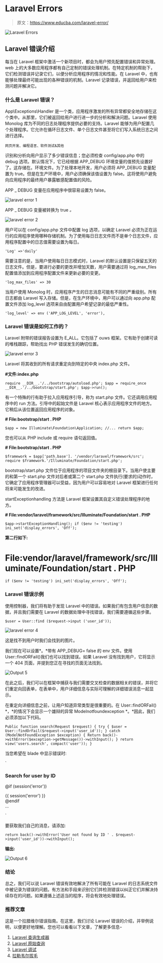 # Laravel Errors

> 原文：<https://www.educba.com/laravel-error/>

![Laravel Errors](img/e83fa7f14152f275c967726af849464a.png)



## Laravel 错误介绍

每当在 Laravel 框架中激活一个新项目时，都会为用户预先配置错误和异常处理。web 上的大多数应用程序都有自己定制的错误处理机制。在特定机制的帮助下，它们检测错误并记录它们，以便分析应用程序的情况和性能。在 Laravel 中，也有能够处理最终可能出现的各种错误的机制。Laravel 记录错误，并返回给用户来检测问题并解决它。

### 什么是 Laravel 错误？

App\Exceptions\Handler 是一个类，应用程序激发的所有异常都安全地存储在这个类中。从那里，它们被返回给用户进行进一步的分析和解决问题。Laravel 使用 Monolog 库为不同的日志处理程序提供必要的支持。Laravel 能够为用户配置几个处理程序。它允许在循环日志文件、单个日志文件甚至将它们写入系统日志之间进行选择。

<small>网页开发、编程语言、软件测试&其他</small>

识别和分析向用户显示了多少错误信息；您必须检查 config/app.php 中的 debug 选项。默认情况下，它已经根据 APP_DEBUG 环境变量的值预先设置好了。这存储在。环境文件。为了处理本地开发，用户必须将 APP_DEBUG 变量配置为 true。但是在生产环境中，用户必须确保该值设置为 false。这将使用户避免向应用程序的最终用户暴露敏感配置值的风险。

APP _ DEBUG 变量在应用程序中很容易设置为 false。

![laravel error 1](img/832ee2998419fdd3a9622560f711b565.png)



APP _ DEBUG 变量被转换为 true *。*

![laravel error 2](img/529538fcfb9ccbfd19fc497f720691eb.png)



用户可以在 config/app.php 文件中配置 log 选项，以确定 Laravel 必须为正在运行的应用程序使用哪种存储机制。为了使用每日日志文件而不是单个日志文件，应用程序配置中的日志值需要设置为每日。

`'Log' =>'daily'`

需要注意的是，当用户使用每日日志模式时，Laravel 的默认设置是只保留五天的日志文件。但是，要进行必要的更改并增加天数，用户需要通过将 log_max_files 配置值添加到应用程序配置文件来更新必要的变更。

`'log_max_files' => 30`

当用户使用 Monolog 时，应用程序产生的日志消息可能有不同的严重级别。所有日志都由 Laravel 写入存储。但是，在生产环境中，用户可以通过向 app.php 配置文件添加 log_level 选项来自由配置用户希望记录的最低严重性。

`'log_level' => env ('APP_LOG_LEVEL', 'error'),`

### Laravel 错误是如何工作的？

Laravel 附带的错误报告设置为 E_ALL。它包括了 ouws 框架。它有助于创建可读的堆栈跟踪，帮助找出 PHP 错误发生的确切位置。

![laravel error 3](img/3b74334875b90d94793807dc266c99d1.png)



Laravel 将其收到的所有请求重定向到特定的中央 index.php 文件。

**#文件:index.php**

`require __DIR__.'/../bootstrap/autoload.php';
$app = require_once __DIR__.'/../bootstrap/start.php';
$app->run();`

有一个特殊的行有助于拉入应用程序引导，称为 start.php 文件。它还调用应用程序中的 run 方法。引导中的起始文件是 Laravel 核心表示应用程序文件的地方。它稍后从该位置返回应用程序的对象。

**# File:bootstrap/start . PHP**

`$app = new Illuminate\Foundation\Application;
//...
return $app;`

您也可以从 PHP include 或 require 语句返回值。

**# File:bootstrap/start . PHP**

`$framework = $app['path.base'].
'/vendor/laravel/framework/src';
require $framework.'/Illuminate/Foundation/start.php';`

bootstrap/start.php 文件位于应用程序的项目文件夹的根目录下。当用户使主要的和第一个 start.php 文件对后者或第二个 start.php 文件执行(要求的)动作时，它确定了应用程序管理器可以受益，因为用户可以容易地对 Laravel 框架进行任何将来可能发生的改进。

startExceptionhandling 方法是 Laravel 框架设置其自定义错误处理程序的地方。

**# File:vendor/laravel/framework/src/Illuminate/Foundation/start . PHP**

`$app->startExceptionHandling();
if ($env != 'testing') ini_set('display_errors', 'Off');`

**第二行如下:**

# File:vendor/laravel/framework/src/Illuminate/Foundation/start . PHP

`if ($env != 'testing') ini_set('display_errors', 'Off');`

### Laravel 错误示例

使用控制器，我们将有助于发现 Laravel 中的错误。如果我们有包含用户信息的数据，并且我们需要在 Laravel 的数据处理中寻找错误，我们需要遵循这些步骤。

`$user = User::find ($request->input ('user_id'));`

![laravel error 4](img/459ee0d9af4037dc583eef3299212c82.png)



这是找不到用户时我们会找到的图片。

我们现在可以设置*。*带有 APP_DEBUG= false 的 env 文件。使用 User::findORFail()我们也可以找到错误。如果 Laravel 没有找到用户，它将显示一个 404 页面，并提到您正在寻找的页面无法找到。

![Output 5](img/a2e6e5165d972682153873de4cf37f91.png "Output 5")



在此之后，我们可以在框架中捕获与我们需要交叉检查的数据相关的错误，并将它们重定向回表单，在表单中，用户详细信息与实际可理解的详细错误消息一起显示。

在重定向详细信息之前，让用户知道异常类型是很重要的。在 User::findORFail() *，*的情况下会显示一个雄辩的异常 Modelnotfoundexception *。*因此，我们必须添加以下代码。

`Public function search(Request $request)
{
try {
$user = User::findOrFail($request->input('user_id'));
} catch (ModelNotFoundException $exception) {
Return back()->withError($exception->getMessage())->withInput();
}
return view('users.search', compact('user'));
}`

当您希望在 blade 中显示错误时:

`<h3 class="page-title text-center">Search for user by ID</h3>
@if (session('error'))
<div class="alert alert-danger">{{ session('error') }}</div>
@endif
<form action="{{ route('users.search') }}" method="POST">...</form>`

要获取我们自己的消息，请添加:

`return back()->withError('User not found by ID ' . $request->input('user_id'))->withInput();`

**输出:**

![Output 6](img/2d4cde2ceb7f1ef0abbdc8117f1ecd72.png "Output 6")



### 结论

总之，我们可以说 Laravel 错误有效地解决了所有可能在 Laravel 的日志系统文件中被记录为错误的问题。有方法和手段来识别它们并检测错误以纠正它们并解决持续存在的问题。如果遵循上述适当的程序，将会有效地处理错误。

### 推荐文章

这是一个拉腊维尔错误指南。在这里，我们讨论 Laravel 错误的介绍，并举例说明，以便更好地理解。您也可以看看以下文章，了解更多信息–

1.  [Laravel 查询生成器](https://www.educba.com/laravel-query-builder/)
2.  [Laravel 原始查询](https://www.educba.com/laravel-raw-query/)
3.  [Laravel 调试](https://www.educba.com/laravel-debug/)
4.  [拉勒韦尔拔毛](https://www.educba.com/laravel-pluck/)





